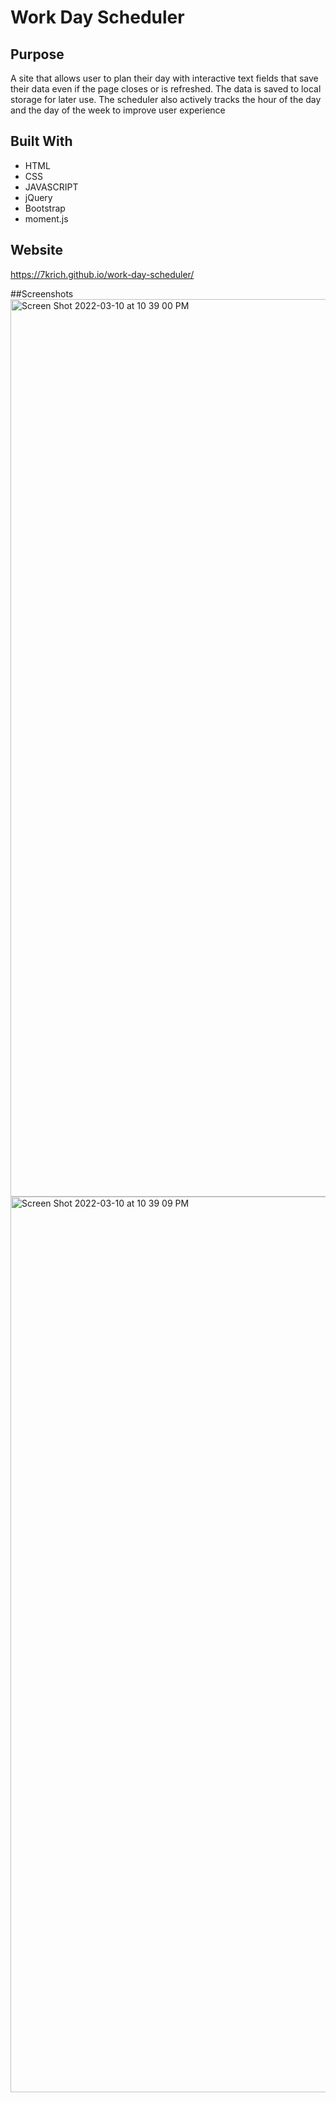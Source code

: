 # Work Day Scheduler

## Purpose
A site that allows user to plan their day with interactive text fields that save their data even if the page closes or is refreshed. The data is saved to local storage for later use. The scheduler also actively tracks the hour of the day and the day of the week to improve user experience

## Built With
* HTML
* CSS
* JAVASCRIPT
* jQuery
* Bootstrap
* moment.js



## Website
https://7krich.github.io/work-day-scheduler/

##Screenshots
<img width="1436" alt="Screen Shot 2022-03-10 at 10 39 00 PM" src="https://user-images.githubusercontent.com/97630036/157797578-1f02d64a-d381-433c-9616-537e4f54bf10.png">
<img width="1433" alt="Screen Shot 2022-03-10 at 10 39 09 PM" src="https://user-images.githubusercontent.com/97630036/157797581-f0a9b538-9f9b-400e-bce8-22589bdfd976.png">